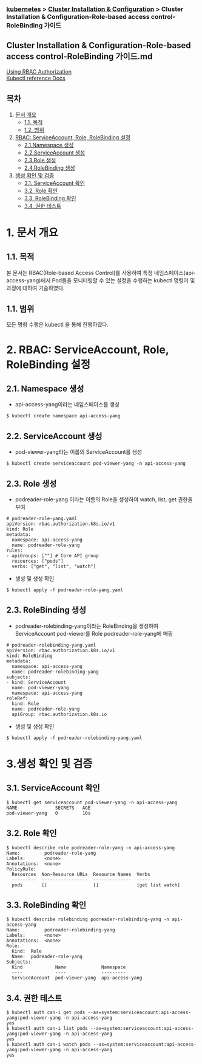 ### [kubernetes](https://github.com/ygm0516/kubernetes) > [Cluster Installation & Configuration](https://github.com/ygm0516/kubernetes/tree/main/Cluster%20Installation%20%26%20Configuration) >  Cluster Installation & Configuration-Role-based access control-RoleBinding 가이드


## Cluster Installation & Configuration-Role-based access control-RoleBinding 가이드.md

[Using RBAC Authorization](https://kubernetes.io/docs/reference/access-authn-authz/rbac/) <br/>
[Kubectl reference Docs](https://kubernetes.io/docs/reference/generated/kubectl/kubectl-commands)

## 목차
1. [문서 개요](#1)
    * [1.1. 목적](#1-1)
    * [1.2. 범위](#1-2)
2. [RBAC: ServiceAccount, Role, RoleBinding 설정](#2)
    * [2.1.Namespace 생성](#2-1)
    * [2.2.ServiceAccount 생성](#2-2)
    * [2.3.Role 생성](#2-3)
    * [2.4.RoleBinding 생성](#2-4)
3. [생성 확인 및 검증](#3)
    * [3.1. ServiceAccount 확인](#3-1)
    * [3.2. Role 확인](#3-2)
    * [3.3. RoleBinding 확인](#3-4)
    * [3.4. 권한 테스트](#3-4)


# <div id='1'/> 1. 문서 개요

## <div id='1-1'/> 1.1. 목적
본 문서는 RBAC(Role-based Access Control)를 사용하여 특정 네임스페이스(api-access-yang)에서 Pod들을 모니터링할 수 있는 설정을 수행하는 kubectl 명령어 및 과정에 대하여 기술하였다.

## <div id='1-2'/> 1.1. 범위
모든 명령 수행은 kubectl 을 통해 진행하였다.


# <div id='2'/> 2. RBAC: ServiceAccount, Role, RoleBinding 설정
## <div id='2-1'/>2.1. Namespace 생성
- api-access-yang이라는 네임스페이스를 생성
```
$ kubectl create namespace api-access-yang
```

## <div id='2-2'/>2.2. ServiceAccount 생성
- pod-viewer-yang라는 이름의 ServiceAccount를 생성
```
$ kubectl create serviceaccount pod-viewer-yang -n api-access-yang 
```

## <div id='2-3'/>2.3. Role 생성
- podreader-role-yang 이라는 이름의 Role을 생성하여 watch, list, get 권한을 부여
```
# podreader-role-yang.yaml
apiVersion: rbac.authorization.k8s.io/v1
kind: Role
metadata:
  namespace: api-access-yang
  name: podreader-role-yang
rules:
- apiGroups: [""] # Core API group
  resources: ["pods"]
  verbs: ["get", "list", "watch"]

```
- 생성 및 생성 확인
```
$ kubectl apply -f podreader-role-yang.yaml
```

## <div id='2-4'/>2.3. RoleBinding 생성
- podreader-rolebinding-yang이라는 RoleBinding을 생성하여 ServiceAccount pod-viewer를 Role podreader-role-yang에 매핑
```
# podreader-rolebinding-yang.yaml
apiVersion: rbac.authorization.k8s.io/v1
kind: RoleBinding
metadata:
  namespace: api-access-yang
  name: podreader-rolebinding-yang
subjects:
- kind: ServiceAccount
  name: pod-viewer-yang
  namespace: api-access-yang
roleRef:
  kind: Role
  name: podreader-role-yang
  apiGroup: rbac.authorization.k8s.io
```
- 생성 및 생성 확인
```
$ kubectl apply -f podreader-rolebinding-yang.yaml
```

# <div id='3'/> 3.생성 확인 및 검증
## <div id='3-1'/>3.1. ServiceAccount 확인
```
$ kubectl get serviceaccount pod-viewer-yang -n api-access-yang
NAME              SECRETS   AGE
pod-viewer-yang   0         10s
```

## <div id='3-2'/>3.2. Role 확인
```
$ kubectl describe role podreader-role-yang -n api-access-yang
Name:         podreader-role-yang
Labels:       <none>
Annotations:  <none>
PolicyRule:
  Resources  Non-Resource URLs  Resource Names  Verbs
  ---------  -----------------  --------------  -----
  pods       []                 []              [get list watch]
```

## <div id='3-3'/>3.3. RoleBinding 확인
```
$ kubectl describe rolebinding podreader-rolebinding-yang -n api-access-yang
Name:         podreader-rolebinding-yang
Labels:       <none>
Annotations:  <none>
Role:
  Kind:  Role
  Name:  podreader-role-yang
Subjects:
  Kind            Name             Namespace
  ----            ----             ---------
  ServiceAccount  pod-viewer-yang  api-access-yang
```

## <div id='3-4'/>3.4. 권한 테스트
```
$ kubectl auth can-i get pods --as=system:serviceaccount:api-access-yang:pod-viewer-yang -n api-access-yang
yes
$ kubectl auth can-i list pods --as=system:serviceaccount:api-access-yang:pod-viewer-yang -n api-access-yang
yes
$ kubectl auth can-i watch pods --as=system:serviceaccount:api-access-yang:pod-viewer-yang -n api-access-yang
yes
```






